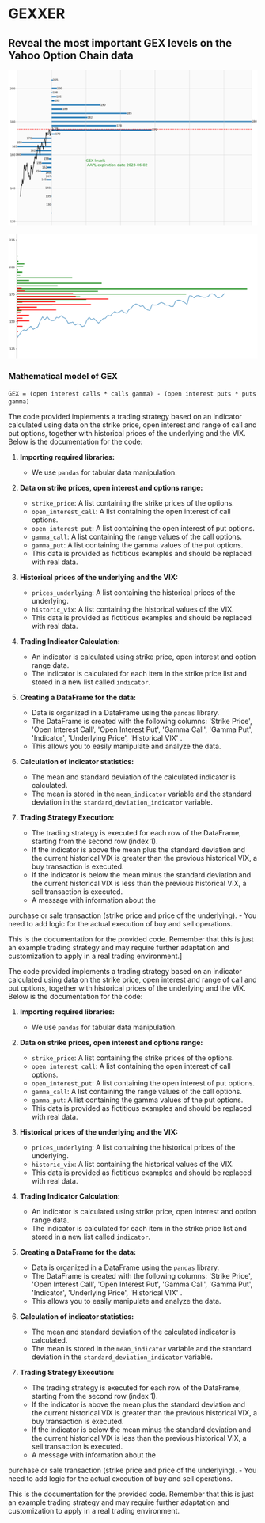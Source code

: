 # **GEXXER**
## Reveal the most important GEX levels on the Yahoo Option Chain data

![](https://github.com/erma0x/gexxer/blob/main/documents/plot%20output/Screenshot%20from%202023-05-30%2002-08-57.png)

![](https://github.com/erma0x/gexxer/blob/main/documents/plot%20output/Screenshot%20from%202023-05-30%2000-18-14.png)

### Mathematical model of GEX

```
GEX = (open interest calls * calls gamma) - (open interest puts * puts gamma)
```

The code provided implements a trading strategy based on an indicator calculated using data on the strike price, open interest and range of call and put options, together with historical prices of the underlying and the VIX. Below is the documentation for the code:

1. **Importing required libraries:**
    - We use `pandas` for tabular data manipulation.

2. **Data on strike prices, open interest and options range:**
    - `strike_price`: A list containing the strike prices of the options.
    - `open_interest_call`: A list containing the open interest of call options.
    - `open_interest_put`: A list containing the open interest of put options.
    - `gamma_call`: A list containing the range values of the call options.
    - `gamma_put`: A list containing the gamma values of the put options.
    - This data is provided as fictitious examples and should be replaced with real data.

3. **Historical prices of the underlying and the VIX:**
    - `prices_underlying`: A list containing the historical prices of the underlying.
    - `historic_vix`: A list containing the historical values of the VIX.
    - This data is provided as fictitious examples and should be replaced with real data.

4. **Trading Indicator Calculation:**
    - An indicator is calculated using strike price, open interest and option range data.
    - The indicator is calculated for each item in the strike price list and stored in a new list called `indicator`.

5. **Creating a DataFrame for the data:**
    - Data is organized in a DataFrame using the `pandas` library.
    - The DataFrame is created with the following columns: 'Strike Price', 'Open Interest Call', 'Open Interest Put', 'Gamma Call', 'Gamma Put', 'Indicator', 'Underlying Price', 'Historical VIX' .
    - This allows you to easily manipulate and analyze the data.

6. **Calculation of indicator statistics:**
    - The mean and standard deviation of the calculated indicator is calculated.
    - The mean is stored in the `mean_indicator` variable and the standard deviation in the `standard_deviation_indicator` variable.

7. **Trading Strategy Execution:**
    - The trading strategy is executed for each row of the DataFrame, starting from the second row (index 1).
    - If the indicator is above the mean plus the standard deviation and the current historical VIX is greater than the previous historical VIX, a buy transaction is executed.
    - If the indicator is below the mean minus the standard deviation and the current historical VIX is less than the previous historical VIX, a sell transaction is executed.
    - A message with information about the

purchase or sale transaction (strike price and price of the underlying).
    - You need to add logic for the actual execution of buy and sell operations.

This is the documentation for the provided code. Remember that this is just an example trading strategy and may require further adaptation and customization to apply in a real trading environment.]

The code provided implements a trading strategy based on an indicator calculated using data on the strike price, open interest and range of call and put options, together with historical prices of the underlying and the VIX. Below is the documentation for the code:

1. **Importing required libraries:**
    - We use `pandas` for tabular data manipulation.

2. **Data on strike prices, open interest and options range:**
    - `strike_price`: A list containing the strike prices of the options.
    - `open_interest_call`: A list containing the open interest of call options.
    - `open_interest_put`: A list containing the open interest of put options.
    - `gamma_call`: A list containing the range values of the call options.
    - `gamma_put`: A list containing the gamma values of the put options.
    - This data is provided as fictitious examples and should be replaced with real data.

3. **Historical prices of the underlying and the VIX:**
    - `prices_underlying`: A list containing the historical prices of the underlying.
    - `historic_vix`: A list containing the historical values of the VIX.
    - This data is provided as fictitious examples and should be replaced with real data.

4. **Trading Indicator Calculation:**
    - An indicator is calculated using strike price, open interest and option range data.
    - The indicator is calculated for each item in the strike price list and stored in a new list called `indicator`.

5. **Creating a DataFrame for the data:**
    - Data is organized in a DataFrame using the `pandas` library.
    - The DataFrame is created with the following columns: 'Strike Price', 'Open Interest Call', 'Open Interest Put', 'Gamma Call', 'Gamma Put', 'Indicator', 'Underlying Price', 'Historical VIX' .
    - This allows you to easily manipulate and analyze the data.

6. **Calculation of indicator statistics:**
    - The mean and standard deviation of the calculated indicator is calculated.
    - The mean is stored in the `mean_indicator` variable and the standard deviation in the `standard_deviation_indicator` variable.

7. **Trading Strategy Execution:**
    - The trading strategy is executed for each row of the DataFrame, starting from the second row (index 1).
    - If the indicator is above the mean plus the standard deviation and the current historical VIX is greater than the previous historical VIX, a buy transaction is executed.
    - If the indicator is below the mean minus the standard deviation and the current historical VIX is less than the previous historical VIX, a sell transaction is executed.
    - A message with information about the

purchase or sale transaction (strike price and price of the underlying).
    - You need to add logic for the actual execution of buy and sell operations.

This is the documentation for the provided code. Remember that this is just an example trading strategy and may require further adaptation and customization to apply in a real trading environment.
